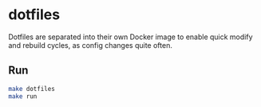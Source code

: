 # dotfiles

Dotfiles are separated into their own Docker image to enable quick modify and rebuild
cycles, as config changes quite often.

## Run

```sh
make dotfiles
make run
```
